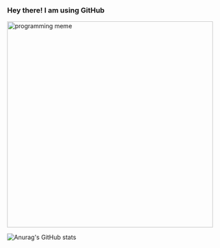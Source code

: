 ### Hey there! I am using GitHub

<img
  src="https://i.redd.it/7ptrlc47tuc51.jpg"
  alt="programming meme"
  caption="u/harshal96 on r/ProgrammerHumor"
  width="480"
/>

![Anurag's GitHub stats](https://github-readme-stats.vercel.app/api?username=lorenzofelletti&hide=issues&theme=merko)
